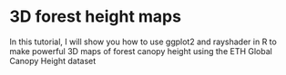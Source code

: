 # 3D forest height maps
In this tutorial, I will show you how to use ggplot2 and rayshader in R to make powerful 3D maps of forest canopy height using the ETH Global Canopy Height dataset
